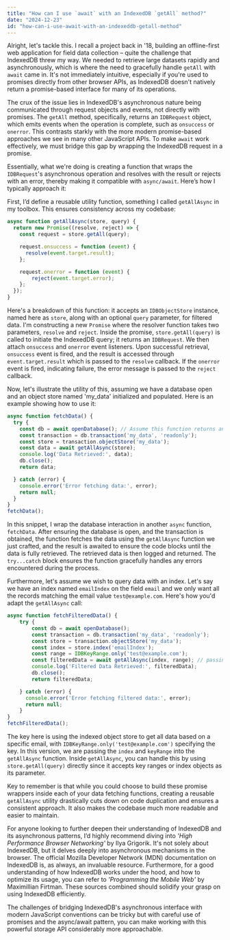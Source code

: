 ```yaml
---
title: "How can I use `await` with an IndexedDB `getAll` method?"
date: "2024-12-23"
id: "how-can-i-use-await-with-an-indexeddb-getall-method"
---
```


Alright, let's tackle this. I recall a project back in '18, building an offline-first web application for field data collection – quite the challenge that IndexedDB threw my way. We needed to retrieve large datasets rapidly and asynchronously, which is where the need to gracefully handle `getAll` with `await` came in. It's not immediately intuitive, especially if you're used to promises directly from other browser APIs, as IndexedDB doesn't natively return a promise-based interface for many of its operations.

The crux of the issue lies in IndexedDB's asynchronous nature being communicated through request objects and events, not directly with promises. The `getAll` method, specifically, returns an `IDBRequest` object, which emits events when the operation is complete, such as `onsuccess` or `onerror`. This contrasts starkly with the more modern promise-based approaches we see in many other JavaScript APIs. To make `await` work effectively, we must bridge this gap by wrapping the IndexedDB request in a promise.

Essentially, what we're doing is creating a function that wraps the `IDBRequest`'s asynchronous operation and resolves with the result or rejects with an error, thereby making it compatible with `async/await`. Here’s how I typically approach it:

First, I’d define a reusable utility function, something I called `getAllAsync` in my toolbox. This ensures consistency across my codebase:

```javascript
async function getAllAsync(store, query) {
  return new Promise((resolve, reject) => {
    const request = store.getAll(query);

    request.onsuccess = function (event) {
      resolve(event.target.result);
    };

    request.onerror = function (event) {
        reject(event.target.error);
    };
  });
}
```

Here's a breakdown of this function: it accepts an `IDBObjectStore` instance, named here as `store`, along with an optional `query` parameter, for filtered data. I'm constructing a new `Promise` where the resolver function takes two parameters, `resolve` and `reject`. Inside the promise, `store.getAll(query)` is called to initiate the IndexedDB query; it returns an `IDBRequest`. We then attach `onsuccess` and `onerror` event listeners. Upon successful retrieval, `onsuccess` event is fired, and the result is accessed through `event.target.result` which is passed to the `resolve` callback. If the `onerror` event is fired, indicating failure, the error message is passed to the `reject` callback.

Now, let's illustrate the utility of this, assuming we have a database open and an object store named 'my_data' initialized and populated. Here is an example showing how to use it:

```javascript
async function fetchData() {
  try {
    const db = await openDatabase(); // Assume this function returns an open database
    const transaction = db.transaction('my_data', 'readonly');
    const store = transaction.objectStore('my_data');
    const data = await getAllAsync(store);
    console.log('Data Retrieved:', data);
    db.close();
    return data;

  } catch (error) {
    console.error('Error fetching data:', error);
    return null;
  }
}
fetchData();
```

In this snippet, I wrap the database interaction in another `async` function, `fetchData`. After ensuring the database is open, and the transaction is obtained, the function fetches the data using the `getAllAsync` function we just crafted, and the result is awaited to ensure the code blocks until the data is fully retrieved. The retrieved data is then logged and returned. The `try...catch` block ensures the function gracefully handles any errors encountered during the process.

Furthermore, let's assume we wish to query data with an index. Let's say we have an index named `emailIndex` on the field `email` and we only want all the records matching the email value `test@example.com`. Here's how you'd adapt the `getAllAsync` call:

```javascript
async function fetchFilteredData() {
    try {
        const db = await openDatabase();
        const transaction = db.transaction('my_data', 'readonly');
        const store = transaction.objectStore('my_data');
        const index = store.index('emailIndex');
        const range = IDBKeyRange.only('test@example.com');
        const filteredData = await getAllAsync(index, range); // passing index and keyRange
        console.log('Filtered Data Retrieved:', filteredData);
        db.close();
        return filteredData;

    } catch (error) {
      console.error('Error fetching filtered data:', error);
      return null;
    }
}
fetchFilteredData();
```

The key here is using the indexed object store to get all data based on a specific email, with `IDBKeyRange.only('test@example.com')` specifying the key. In this version, we are passing the `index` and `keyRange` into the `getAllAsync` function.  Inside `getAllAsync`, you can handle this by using `store.getAll(query)` directly since it accepts key ranges or index objects as its parameter.

Key to remember is that while you could choose to build these promise wrappers inside each of your data fetching functions, creating a reusable `getAllAsync` utility drastically cuts down on code duplication and ensures a consistent approach. It also makes the codebase much more readable and easier to maintain.

For anyone looking to further deepen their understanding of IndexedDB and its asynchronous patterns, I’d highly recommend diving into *'High Performance Browser Networking'* by Ilya Grigorik. It's not solely about IndexedDB, but it delves deeply into asynchronous mechanisms in the browser. The official Mozilla Developer Network (MDN) documentation on IndexedDB is, as always, an invaluable resource. Furthermore, for a good understanding of how IndexedDB works under the hood, and how to optimize its usage, you can refer to *'Programming the Mobile Web'* by Maximillian Firtman. These sources combined should solidify your grasp on using IndexedDB efficiently.

The challenges of bridging IndexedDB's asynchronous interface with modern JavaScript conventions can be tricky but with careful use of promises and the async/await pattern, you can make working with this powerful storage API considerably more approachable.
